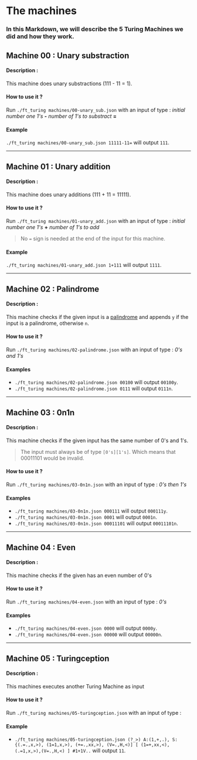 # The machines
### In this Markdown, we will describe the 5 Turing Machines we did and how they work.

## Machine 00 : Unary substraction
#### Description :
This machine does unary substractions (111 - 11 = 1).
#### How to use it ?
Run `./ft_turing machines/00-unary_sub.json` with an input of type : *initial number one 1's* **-** *number of 1's to substract* **=**
#### Example
`./ft_turing machines/00-unary_sub.json 11111-11=`  will output `111`.

---

## Machine 01 : Unary addition
#### Description :
This machine does unary additions (111 + 11 = 11111).
#### How to use it ?
Run `./ft_turing machines/01-unary_add.json` with an input of type : *initial number one 1's* **+** *number of 1's to add*
> No `=` sign is needed at the end of the input for this machine.
#### Example
`./ft_turing machines/01-unary_add.json 1+111`  will output `1111`.

---

## Machine 02 : Palindrome
#### Description :
This machine checks if the given input is a [palindrome](https://en.wikipedia.org/wiki/Palindrome) and appends `y` if the input is a palindrome, otherwise `n`.
#### How to use it ?
Run `./ft_turing machines/02-palindrome.json` with an input of type : *0's and 1's*
#### Examples
- `./ft_turing machines/02-palindrome.json 00100` will output `00100y`.
- `./ft_turing machines/02-palindrome.json 0111` will output `0111n`.

---

## Machine 03 : 0n1n
#### Description :
This machine checks if the given input has the same number of 0's and 1's.
> The input must always be of type `[0's][1's]`. Which means that 00011101 would be invalid.
#### How to use it ?
Run `./ft_turing machines/03-0n1n.json` with an input of type : *0's then 1's*
#### Examples
- `./ft_turing machines/03-0n1n.json 000111` will output `000111y`.
- `./ft_turing machines/03-0n1n.json 0001` will output `0001n`.
- `./ft_turing machines/03-0n1n.json 00011101` will output `00011101n`.

---

## Machine 04 : Even
#### Description :
This machine checks if the given has an even number of 0's
#### How to use it ?
Run `./ft_turing machines/04-even.json` with an input of type : *0's*
#### Examples
- `./ft_turing machines/04-even.json 0000` will output `0000y`.
- `./ft_turing machines/04-even.json 00000` will output `00000n`.

---

## Machine 05 : Turingception
#### Description :
This machines executes another Turing Machine as input
#### How to use it ?
Run `./ft_turing machines/05-turingception.json` with an input of type :
#### Example
- `./ft_turing machines/05-turingception.json (?_>) A:(1,+,.), S: {(.=.,x,>), (1=1,x,>), (+=.,xx,>), (V=.,H,<)] [ (1=+,xx,<), (.=1,x,>),(V=.,H,<) ] #1+1V..` will output `11`.